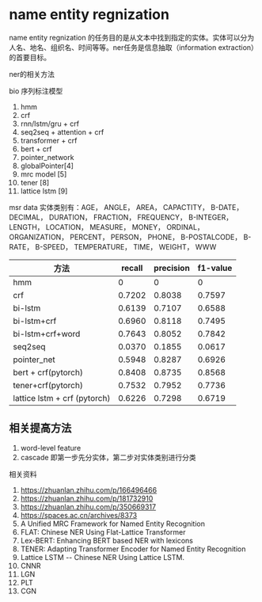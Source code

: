# name entity regnization 


name entity regnization 的任务目的是从文本中找到指定的实体。实体可以分为人名、地名、组织名、时间等等。ner任务是信息抽取（information extraction）的首要目标。

ner的相关方法

bio 序列标注模型  
1) hmm   
2) crf   
3) rnn/lstm/gru + crf   
4) seq2seq + attention + crf  
5) transformer + crf  
6) bert + crf  
7) pointer_network  
8) globalPointer[4]
9) mrc model [5]
10) tener [8]
11) lattice lstm [9]

msr data
实体类别有：AGE， ANGLE， AREA， CAPACTITY， B-DATE， DECIMAL， DURATION， FRACTION， FREQUENCY， B-INTEGER， 
          LENGTH， LOCATION， MEASURE， MONEY， ORDINAL， ORGANIZATION， PERCENT， PERSON， PHONE， 
           B-POSTALCODE， B-RATE， B-SPEED， TEMPERATURE， TIME， WEIGHT， WWW

| 方法 | recall | precision | f1-value |
| ---- | -------| ---------| -------- |
| hmm | 0       |  0       |     0    |
| crf  | 0.7202 |  0.8038  |      0.7597   |
| bi-lstm | 0.6139 | 0.7107 |    0.6588    |
| bi-lstm+crf | 0.6960 | 0.8118 |  0.7495 |
| bi-lstm+crf+word | 0.7643 | 0.8052 |  0.7842 |
| seq2seq | 0.0370 | 0.1855 | 0.0617 |
| pointer_net | 0.5948 | 0.8287 |  0.6926 | 
| bert + crf(pytorch) | 0.8408 | 0.8735 | 0.8568 |
| tener+crf(pytorch) | 0.7532 | 0.7952 | 0.7736 |
| lattice lstm + crf (pytorch) | 0.6226 | 0.7298 | 0.6719 |

## 相关提高方法
1) word-level feature
2) cascade 即第一步先分实体，第二步对实体类别进行分类

相关资料
1) https://zhuanlan.zhihu.com/p/166496466   
2) https://zhuanlan.zhihu.com/p/181732910
3) https://zhuanlan.zhihu.com/p/350669317
4) https://spaces.ac.cn/archives/8373
5) A Unified MRC Framework for Named Entity Recognition
6) FLAT: Chinese NER Using Flat-Lattice Transformer
7) Lex-BERT: Enhancing BERT based NER with lexicons
8) TENER: Adapting Transformer Encoder for Named Entity Recognition
9) Lattice LSTM -- Chinese NER Using Lattice LSTM.
10) CNNR
11) LGN
12) PLT
13) CGN 

